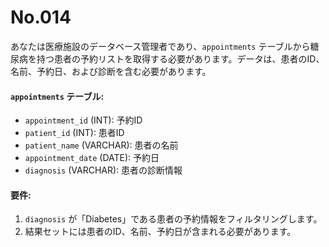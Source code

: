 # No.014

あなたは医療施設のデータベース管理者であり、`appointments` テーブルから糖尿病を持つ患者の予約リストを取得する必要があります。データは、患者のID、名前、予約日、および診断を含む必要があります。

#### `appointments` テーブル:

- `appointment_id` (INT): 予約ID
- `patient_id` (INT): 患者ID
- `patient_name` (VARCHAR): 患者の名前
- `appointment_date` (DATE): 予約日
- `diagnosis` (VARCHAR): 患者の診断情報

#### 要件:

1. `diagnosis` が「Diabetes」である患者の予約情報をフィルタリングします。
2. 結果セットには患者のID、名前、予約日が含まれる必要があります。
